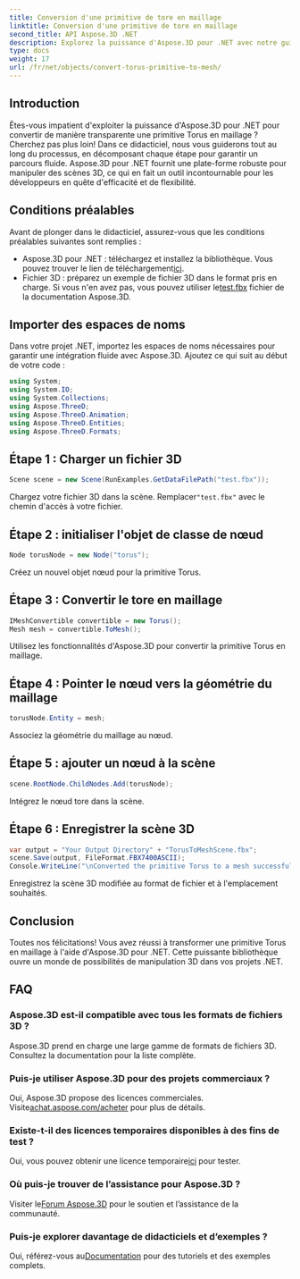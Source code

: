 ```yaml
---
title: Conversion d'une primitive de tore en maillage
linktitle: Conversion d'une primitive de tore en maillage
second_title: API Aspose.3D .NET
description: Explorez la puissance d'Aspose.3D pour .NET avec notre guide étape par étape sur la conversion des primitives Torus en maillages. Élevez votre développement 3D sans effort !
type: docs
weight: 17
url: /fr/net/objects/convert-torus-primitive-to-mesh/
---
```

## Introduction
Êtes-vous impatient d'exploiter la puissance d'Aspose.3D pour .NET pour convertir de manière transparente une primitive Torus en maillage ? Cherchez pas plus loin! Dans ce didacticiel, nous vous guiderons tout au long du processus, en décomposant chaque étape pour garantir un parcours fluide. Aspose.3D pour .NET fournit une plate-forme robuste pour manipuler des scènes 3D, ce qui en fait un outil incontournable pour les développeurs en quête d'efficacité et de flexibilité.
## Conditions préalables
Avant de plonger dans le didacticiel, assurez-vous que les conditions préalables suivantes sont remplies :
-  Aspose.3D pour .NET : téléchargez et installez la bibliothèque. Vous pouvez trouver le lien de téléchargement[ici](https://releases.aspose.com/3d/net/).
-  Fichier 3D : préparez un exemple de fichier 3D dans le format pris en charge. Si vous n'en avez pas, vous pouvez utiliser le[test.fbx](https://reference.aspose.com/3d/net/) fichier de la documentation Aspose.3D.
## Importer des espaces de noms
Dans votre projet .NET, importez les espaces de noms nécessaires pour garantir une intégration fluide avec Aspose.3D. Ajoutez ce qui suit au début de votre code :
```csharp
using System;
using System.IO;
using System.Collections;
using Aspose.ThreeD;
using Aspose.ThreeD.Animation;
using Aspose.ThreeD.Entities;
using Aspose.ThreeD.Formats;
```
## Étape 1 : Charger un fichier 3D
```csharp
Scene scene = new Scene(RunExamples.GetDataFilePath("test.fbx"));
```
Chargez votre fichier 3D dans la scène. Remplacer`"test.fbx"` avec le chemin d'accès à votre fichier.
## Étape 2 : initialiser l'objet de classe de nœud
```csharp
Node torusNode = new Node("torus");
```
Créez un nouvel objet nœud pour la primitive Torus.
## Étape 3 : Convertir le tore en maillage
```csharp
IMeshConvertible convertible = new Torus();
Mesh mesh = convertible.ToMesh();
```
Utilisez les fonctionnalités d'Aspose.3D pour convertir la primitive Torus en maillage.
## Étape 4 : Pointer le nœud vers la géométrie du maillage
```csharp
torusNode.Entity = mesh;
```
Associez la géométrie du maillage au nœud.
## Étape 5 : ajouter un nœud à la scène
```csharp
scene.RootNode.ChildNodes.Add(torusNode);
```
Intégrez le nœud tore dans la scène.
## Étape 6 : Enregistrer la scène 3D
```csharp
var output = "Your Output Directory" + "TorusToMeshScene.fbx";
scene.Save(output, FileFormat.FBX7400ASCII);
Console.WriteLine("\nConverted the primitive Torus to a mesh successfully.\nFile saved at " + output);
```
Enregistrez la scène 3D modifiée au format de fichier et à l'emplacement souhaités.
## Conclusion
Toutes nos félicitations! Vous avez réussi à transformer une primitive Torus en maillage à l'aide d'Aspose.3D pour .NET. Cette puissante bibliothèque ouvre un monde de possibilités de manipulation 3D dans vos projets .NET.
## FAQ
### Aspose.3D est-il compatible avec tous les formats de fichiers 3D ?
Aspose.3D prend en charge une large gamme de formats de fichiers 3D. Consultez la documentation pour la liste complète.
### Puis-je utiliser Aspose.3D pour des projets commerciaux ?
 Oui, Aspose.3D propose des licences commerciales. Visite[achat.aspose.com/acheter](https://purchase.aspose.com/buy) pour plus de détails.
### Existe-t-il des licences temporaires disponibles à des fins de test ?
 Oui, vous pouvez obtenir une licence temporaire[ici](https://purchase.aspose.com/temporary-license/) pour tester.
### Où puis-je trouver de l’assistance pour Aspose.3D ?
 Visiter le[Forum Aspose.3D](https://forum.aspose.com/c/3d/18) pour le soutien et l’assistance de la communauté.
### Puis-je explorer davantage de didacticiels et d’exemples ?
 Oui, référez-vous au[Documentation](https://reference.aspose.com/3d/net/) pour des tutoriels et des exemples complets.